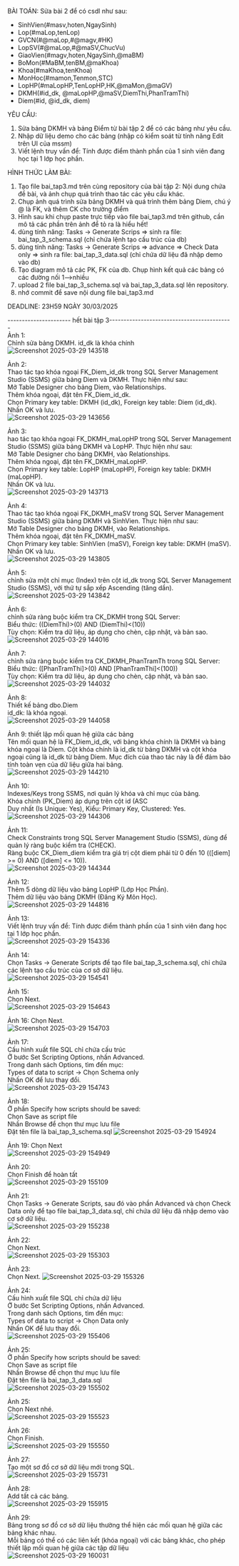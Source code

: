 BÀI TOÁN: Sửa bài 2 để có csdl như sau:
  + SinhVien(#masv,hoten,NgaySinh)
  + Lop(#maLop,tenLop)
  + GVCN(#@maLop,#@magv,#HK)
  + LopSV(#@maLop,#@maSV,ChucVu)
  + GiaoVien(#magv,hoten,NgaySinh,@maBM)
  + BoMon(#MaBM,tenBM,@maKhoa)
  + Khoa(#maKhoa,tenKhoa)
  + MonHoc(#mamon,Tenmon,STC)
  + LopHP(#maLopHP,TenLopHP,HK,@maMon,@maGV)
  + DKMH(#id_dk, @maLopHP,@maSV,DiemThi,PhanTramThi)
  + Diem(#id, @id_dk, diem)

YÊU CẦU:
1. Sửa bảng DKMH và bảng Điểm từ bài tập 2 để có các bảng như yêu cầu.
2. Nhập dữ liệu demo cho các bảng (nhập có kiểm soát từ tính năng Edit trên UI của mssm)
3. Viết lệnh truy vấn để: Tính được điểm thành phần của 1 sinh viên đang học tại 1 lớp học phần.

HÌNH THỨC LÀM BÀI:
1. Tạo file bai_tap3.md trên cùng repository của bài tập 2:
   Nội dung chứa đề bài, và ảnh chụp quá trình thao tác các yêu cầu khác.
2. Chụp ảnh quá trình sửa bảng DKMH và quá trình thêm bảng Diem, chú ý @ là FK, và thêm CK cho trường điểm
3. Hình sau khi chụp paste trực tiếp vào file bai_tap3.md trên github, cần mô tả các phần trên ảnh để tỏ ra là hiểu hết!
4. dùng tính năng: Tasks -> Generate Scrips => sinh ra file: bai_tap_3_schema.sql  (chỉ chứa lệnh tạo cấu trúc của db)
5. dùng tính năng: Tasks -> Generate Scrips => advance => Check Data only => sinh ra file: bai_tap_3_data.sql  (chỉ chứa dữ liệu đã nhập demo vào db)
6. Tạo diagram mô tả các PK, FK của db. Chụp hình kết quả các bảng có các đường nối 1-->nhiều
7. upload 2 file  bai_tap_3_schema.sql và bai_tap_3_data.sql lên repository.
8. nhớ commit để save nội dung file bai_tap3.md

DEADLINE: 23H59 NGÀY 30/03/2025

---------------------- hết bài tập 3-------------------------------------------  
Ảnh 1:  
Chỉnh sửa bảng DKMH. id_dk là khóa chính   
![Screenshot 2025-03-29 143518](https://github.com/user-attachments/assets/3aa3bd02-db78-4185-a1e8-349cf706f985)  

Ảnh 2:  
Thao tác tạo khóa ngoại FK_Diem_id_dk trong SQL Server Management Studio (SSMS) giữa bảng Diem và DKMH. Thực hiện như sau:  
Mở Table Designer cho bảng Diem, vào Relationships.  
Thêm khóa ngoại, đặt tên FK_Diem_id_dk.  
Chọn Primary key table: DKMH (id_dk), Foreign key table: Diem (id_dk).  
Nhấn OK và lưu.  
![Screenshot 2025-03-29 143656](https://github.com/user-attachments/assets/f9fbab9a-65d6-4bc4-86d8-3f168d2bca70)  

Ảnh 3:  
hao tác tạo khóa ngoại FK_DKMH_maLopHP trong SQL Server Management Studio (SSMS) giữa bảng DKMH và LopHP. Thực hiện như sau:  
Mở Table Designer cho bảng DKMH, vào Relationships.  
Thêm khóa ngoại, đặt tên FK_DKMH_maLopHP.  
Chọn Primary key table: LopHP (maLopHP), Foreign key table: DKMH (maLopHP).  
Nhấn OK và lưu.  
![Screenshot 2025-03-29 143713](https://github.com/user-attachments/assets/19c7eee2-c9d3-4648-b498-aff74f517a7f)  

Ảnh 4:  
Thao tác tạo khóa ngoại FK_DKMH_maSV trong SQL Server Management Studio (SSMS) giữa bảng DKMH và SinhVien. Thực hiện như sau:  
Mở Table Designer cho bảng DKMH, vào Relationships.  
Thêm khóa ngoại, đặt tên FK_DKMH_maSV.  
Chọn Primary key table: SinhVien (maSV), Foreign key table: DKMH (maSV).  
Nhấn OK và lưu.  
![Screenshot 2025-03-29 143805](https://github.com/user-attachments/assets/faa22a3b-9670-4389-ac69-df93ff45de72)  

Ảnh 5:  
chỉnh sửa một chỉ mục (Index) trên cột id_dk trong SQL Server Management Studio (SSMS), với thứ tự sắp xếp Ascending (tăng dần).  
![Screenshot 2025-03-29 143842](https://github.com/user-attachments/assets/b7b5eadf-29eb-4fc5-9b4b-546089b60852)  

Ảnh 6:  
chỉnh sửa ràng buộc kiểm tra CK_DKMH trong SQL Server:  
Biểu thức: ((DiemThi)>(0) AND (DiemThi)<(10))  
Tùy chọn: Kiểm tra dữ liệu, áp dụng cho chèn, cập nhật, và bản sao.  
![Screenshot 2025-03-29 144016](https://github.com/user-attachments/assets/711c353b-a4b4-4dac-b42a-9e043ba7c328)  

Ảnh 7:  
chỉnh sửa ràng buộc kiểm tra CK_DKMH_PhanTramTh trong SQL Server:  
Biểu thức: ([PhanTramThi]>(0) AND [PhanTramThi]<(100))  
Tùy chọn: Kiểm tra dữ liệu, áp dụng cho chèn, cập nhật, và bản sao.  
![Screenshot 2025-03-29 144032](https://github.com/user-attachments/assets/9063fbd6-3b73-4a08-972c-bc5a5cb9fe81)  

Ảnh 8:  
Thiết kế bảng dbo.Diem  
id_dk: là khóa ngoại.  
![Screenshot 2025-03-29 144058](https://github.com/user-attachments/assets/7bf81739-3874-413d-a4b6-468b21d75f40)  

Ảnh 9: 
thiết lập mối quan hệ giữa các bảng  
Tên mối quan hệ là FK_Diem_id_dk, với bảng khóa chính là DKMH và bảng khóa ngoại là Diem. Cột khóa chính là id_dk từ bảng DKMH và cột khóa ngoại cũng là id_dk từ bảng Diem. Mục đích của thao tác này là để đảm bảo tính toàn vẹn của dữ liệu giữa hai bảng.  
![Screenshot 2025-03-29 144210](https://github.com/user-attachments/assets/a5fcda7f-6bbf-4522-a955-50d000190cac)  

Ảnh 10:  
Indexes/Keys trong SSMS, nơi quản lý khóa và chỉ mục của bảng.  
Khóa chính (PK_Diem) áp dụng trên cột id (ASC  
Duy nhất (Is Unique: Yes), Kiểu: Primary Key, Clustered: Yes.  
![Screenshot 2025-03-29 144306](https://github.com/user-attachments/assets/b1fa808b-f50d-4e73-99a2-bc5e9ca2279d)  

Ảnh 11:  
Check Constraints trong SQL Server Management Studio (SSMS), dùng để quản lý ràng buộc kiểm tra (CHECK).  
Ràng buộc CK_Diem_diem kiểm tra giá trị cột diem phải từ 0 đến 10 (([diem] >= 0) AND ([diem] <= 10)).  
![Screenshot 2025-03-29 144344](https://github.com/user-attachments/assets/eaa268a1-a648-4e39-b98e-4db9c6538dcd)

Ảnh 12:  
Thêm 5 dòng dữ liệu vào bảng LopHP (Lớp Học Phần).  
Thêm dữ liệu vào bảng DKMH (Đăng Ký Môn Học).  
![Screenshot 2025-03-29 144816](https://github.com/user-attachments/assets/8e80f380-56ad-483a-965e-990c02ee55fa)  

Ảnh 13:  
Viết lệnh truy vấn để: Tính được điểm thành phần của 1 sinh viên đang học tại 1 lớp học phần.  
![Screenshot 2025-03-29 154336](https://github.com/user-attachments/assets/8e561d63-6acf-4095-ba34-3b11c08cf617)

Ảnh 14:  
Chọn Tasks -> Generate Scripts để tạo file bai_tap_3_schema.sql, chỉ chứa các lệnh tạo cấu trúc của cơ sở dữ liệu.  
![Screenshot 2025-03-29 154541](https://github.com/user-attachments/assets/a8751272-5f7b-4ed9-8106-9bc3e83a4c59)  

Ảnh 15:  
Chọn Next.  
![Screenshot 2025-03-29 154643](https://github.com/user-attachments/assets/59be9924-c61e-4ae0-a2cf-fb460ad12895)  

Ảnh 16: 
Chọn Next.  
![Screenshot 2025-03-29 154703](https://github.com/user-attachments/assets/56b0c3a6-f80e-471d-80a6-52add1207490)  

Ảnh 17:  
Cấu hình xuất file SQL chỉ chứa cấu trúc  
Ở bước Set Scripting Options, nhấn Advanced.  
Trong danh sách Options, tìm đến mục:  
Types of data to script → Chọn Schema only  
Nhấn OK để lưu thay đổi.  
![Screenshot 2025-03-29 154743](https://github.com/user-attachments/assets/88e19e07-8541-4809-aee8-fcb09a04e2b6)  

Ảnh 18:  
Ở phần Specify how scripts should be saved:  
Chọn Save as script file  
Nhấn Browse để chọn thư mục lưu file  
Đặt tên file là bai_tap_3_schema.sql 
![Screenshot 2025-03-29 154924](https://github.com/user-attachments/assets/7830a5be-b8ca-4845-986c-630966e7b4a6)  

Ảnh 19: 
Chọn Next  
![Screenshot 2025-03-29 154949](https://github.com/user-attachments/assets/de69ef7b-5b25-4eb6-a945-f9b307c762e0)  

Ảnh 20:  
Chọn Finish để hoàn tất  
![Screenshot 2025-03-29 155109](https://github.com/user-attachments/assets/3b09ea95-c29c-4173-b1dd-d98f2cc666e9)  

Ảnh 21:  
Chọn Tasks -> Generate Scripts, sau đó vào phần Advanced và chọn Check Data only để tạo file bai_tap_3_data.sql, chỉ chứa dữ liệu đã nhập demo vào cơ sở dữ liệu.  
![Screenshot 2025-03-29 155238](https://github.com/user-attachments/assets/e5e05639-d1d4-434b-bee6-3a0eda3abea6)  

Ảnh 22:  
Chọn Next.  
![Screenshot 2025-03-29 155303](https://github.com/user-attachments/assets/9d0ece53-f12f-4962-a7dc-2b2cf17d0e34)

Ảnh 23:  
Chọn Next. 
![Screenshot 2025-03-29 155326](https://github.com/user-attachments/assets/3224cecb-1e28-476e-84a1-2c9bd886de9b)

Ảnh 24:  
Cấu hình xuất file SQL chỉ chứa dữ liệu  
Ở bước Set Scripting Options, nhấn Advanced.  
Trong danh sách Options, tìm đến mục:  
Types of data to script → Chọn Data only  
Nhấn OK để lưu thay đổi.  
![Screenshot 2025-03-29 155406](https://github.com/user-attachments/assets/81b79c3f-44a1-4a44-baa5-13568f323735)  

Ảnh 25:  
Ở phần Specify how scripts should be saved:  
Chọn Save as script file  
Nhấn Browse để chọn thư mục lưu file  
Đặt tên file là bai_tap_3_data.sql  
![Screenshot 2025-03-29 155502](https://github.com/user-attachments/assets/debf7520-7677-43f2-ac17-eba43c0149d3)  

Ảnh 25:  
Chọn Next nhé.  
![Screenshot 2025-03-29 155523](https://github.com/user-attachments/assets/dc3db34d-5c5c-4d55-b392-c10f7ecc843f)

Ảnh 26:  
Chọn Finish.  
![Screenshot 2025-03-29 155550](https://github.com/user-attachments/assets/38ddbed8-3a74-4d86-9767-801e766ee086)

Ảnh 27:  
Tạo một sơ đồ cơ sở dữ liệu mới trong SQL.  
![Screenshot 2025-03-29 155731](https://github.com/user-attachments/assets/18c49a08-828a-44b6-9424-14faf92766ef)  

Ảnh 28:  
Add tất cả các bảng.  
![Screenshot 2025-03-29 155915](https://github.com/user-attachments/assets/9d774248-7a17-4ede-b632-660e384fe6b6)  

Ảnh 29:  
Bảng trong sơ đồ cơ sở dữ liệu thường thể hiện các mối quan hệ giữa các bảng khác nhau.  
 Mỗi bảng có thể có các liên kết (khóa ngoại) với các bảng khác, cho phép thiết lập mối quan hệ giữa các tập dữ liệu  
![Screenshot 2025-03-29 160031](https://github.com/user-attachments/assets/082fc416-c5f8-47bf-9b5d-70372f078315)












